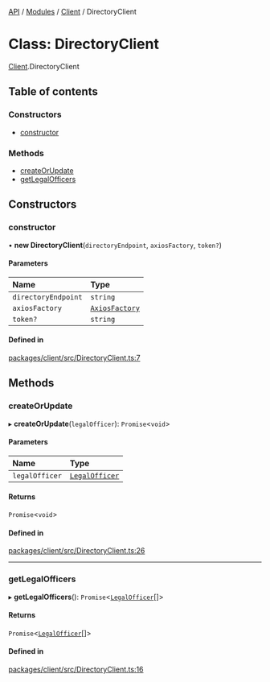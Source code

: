 [API](../API.md) / [Modules](../modules.md) / [Client](../modules/Client.md) / DirectoryClient

# Class: DirectoryClient

[Client](../modules/Client.md).DirectoryClient

## Table of contents

### Constructors

- [constructor](Client.DirectoryClient.md#constructor)

### Methods

- [createOrUpdate](Client.DirectoryClient.md#createorupdate)
- [getLegalOfficers](Client.DirectoryClient.md#getlegalofficers)

## Constructors

### constructor

• **new DirectoryClient**(`directoryEndpoint`, `axiosFactory`, `token?`)

#### Parameters

| Name | Type |
| :------ | :------ |
| `directoryEndpoint` | `string` |
| `axiosFactory` | [`AxiosFactory`](Client.AxiosFactory.md) |
| `token?` | `string` |

#### Defined in

[packages/client/src/DirectoryClient.ts:7](https://github.com/logion-network/logion-api/blob/main/packages/client/src/DirectoryClient.ts#L7)

## Methods

### createOrUpdate

▸ **createOrUpdate**(`legalOfficer`): `Promise`<`void`\>

#### Parameters

| Name | Type |
| :------ | :------ |
| `legalOfficer` | [`LegalOfficer`](../interfaces/Client.LegalOfficer.md) |

#### Returns

`Promise`<`void`\>

#### Defined in

[packages/client/src/DirectoryClient.ts:26](https://github.com/logion-network/logion-api/blob/main/packages/client/src/DirectoryClient.ts#L26)

___

### getLegalOfficers

▸ **getLegalOfficers**(): `Promise`<[`LegalOfficer`](../interfaces/Client.LegalOfficer.md)[]\>

#### Returns

`Promise`<[`LegalOfficer`](../interfaces/Client.LegalOfficer.md)[]\>

#### Defined in

[packages/client/src/DirectoryClient.ts:16](https://github.com/logion-network/logion-api/blob/main/packages/client/src/DirectoryClient.ts#L16)

